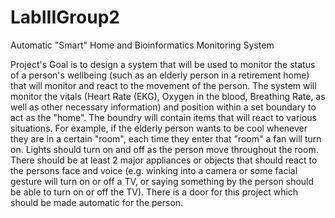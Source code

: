 # LabIIIGroup2
Automatic "Smart" Home and Bioinformatics Monitoring System

Project's Goal is to design a system that will be used to monitor the status of a person's wellbeing (such as an elderly person in a retirement home) that will monitor and react to the movement of the person.  The system will monitor the vitals (Heart Rate (EKG), Oxygen in the blood, Breathing Rate, as well as other necessary information) and position within a set boundary to act as the "home". The boundry will contain items that will react to various situations. For example, if the elderly person wants to be cool whenever they are in a certain "room", each time they enter that "room" a fan will turn on. Lights should turn on and off as the person move throughout the room. There should be at least 2 major appliances or objects that should react to the persons face and voice (e.g. winking into a camera or some facial gesture will turn on or off a TV, or saying something by the person should be able to turn on or off the TV). There is a door for this project which should be made automatic for the person.
